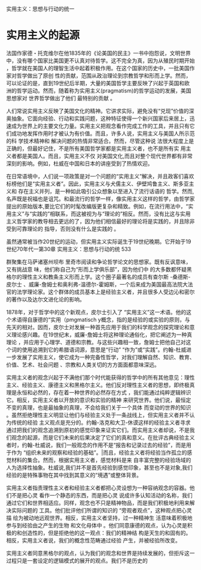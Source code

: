实用主义：思想与行动的统一

# 实用主义的起源

法国作家德・托克维尔在他1835年的《论美国的民主》一书中抱怨说，文明世界中，没有哪个国家比美国更不认真对待哲学。这不完全为真，因为从殖民时期开始 ，哲学就在美国人的理智生活中起着积极作用。在这个国家的历史中，一批美国作家对哲学做出了原创 性的贡献，范围从政治理论到宗教哲学和形而上学。然而，可以论证的是，直到19世纪后半期，大量的美国哲学主要反映了兴起于英国和欧洲的哲学运动。然而，随着称为实用主义(pragmatism)的哲学运动的发展，美国思想家对 世界哲学做出了他们 最特别的贡献 。

人们常说实用主义反映了美国文化的精神。它讲求实际，避免没有“兑现”价值的深奥抽象。它面向经验、行动和实践问题，这种特征使得一个新兴国家后来居上，迅速成为世界上的主要文化力量。实用主义把观念看作完成工作的工具，并且只有它们成功地发挥作用时才被认为有价值。而且，许多人说，实用主义与美国人所示范的科 学技术精神和 解决问题的热情非常适合。然而，尽管这种说 法很大程度上是正确的，但最好记住，不是所有美国哲学家都是实用主义者，也不是所有实 用主义者都是美国人。而且，实用主义不仅 对美国文化,而且对整个现代世界都有非常深刻的影响。例如，杜威在中国和日本的讲座受到了热情欢迎。

在日常语境中，人们说一项政策是对一个问题的“实用主义”解决，并且政客们喜欢标榜他们是“实用主义者”。因此，实用主义与犬儒主义、伊壁鸠鲁主义、斯多亚主义和 存在主义并列，是一种如此吸引公众想象以至进入了流行话语的 哲学。然而,名声既是祝福也是诅咒。和最流行的哲学一样，像实用主义这样的哲学，由哲学家提出的原始版本,要比它们的时髦改编版更复杂和精致。例如，在流行用法中，“实用主义”与“实践的”相联系，而这被视为与“理论的”相反。然而，没有比这与实用主义哲学家的教导相去更远的了，因为他们相信最好的理论将是实践的，并且除非受到可靠理论的 指导，否则没有什么是实践的 。

虽然通常被当作20世纪的运动，但实用主义实际诞生于19世纪晚期。它开始于19世纪70年代一第30章 实用主义：思想与行动的统 533

群聚集在马萨诸塞州坝布 里奇市阅读和争论哲学论文的思想家。既有反讽意味，又有挑战意 味，他们称自己为“形而上学俱乐部”，因为他们中 的大多数都怀疑黑格尔的理性主义和教条主义形而上学。这个圈子最著名的成员有查尔斯 -桑德斯-皮尔士 、威廉-詹姆士和奥利弗-温德尔-霍姆斯，一个后来成为美国最高法院大法官的法学理论家。这个群体的成员基本上是经验主义者，并且很多人受边沁和密尔的著作以及达尔文进化论的影响。

1878年，对于哲学中的这个新观点，皮尔士引入了 “实用主义”这一术语。他的这个术语得自康德的“实用（pmgmatisch  y概念，指的是经验的或实验的原则，与先天的相对。因而，皮尔士对发展一种首先应用于我们的科学观念的探究理论和意义理论感兴趣。在19世纪末，威廉-詹姆士将这种理论通俗化，把它阐述为一种真理论 ，并应用于心理学、道德和宗教。与这些兴趣相一致，詹姆士把他自己对这个词的使用追溯到它的希腊语词源，意思是“行动” “作为”或“实践”。约翰-杜威进一步发展了实用主义，使它成为一种完备性哲学，对我们理解自然、知识、教育、价值、艺术、社会问题 、宗教和人类关切的方方面面都意味深远。

实用主义者的观念兴起于不满他们那个时代能获得的哲学中的所有其他意见：理性主义、经验主义、康德主义和黑格尔主义。他们反对理性主义者的思想，即终极真理是永恒和必然的，存在着一种世界的必然存在方式 ，我们能通过纯粹逻辑辨识 它。相反，实用主义者以开放的意识和实验的精神 来研究世界。他们说，最恒定不变的真理，也是最抽象的真理，不会给我们关于一个具体 而变动的世界的知识 。虽然拒绝理性主义明显让他们与经验主义处于一条战线上，但实用主义者并不认为传统的经验 主义观点是充分的。约翰-洛克和大卫-休谟这样的经验主义者寻求通过把我们的观念追溯到原初的感觉印象来证实它们。而实用主义者却说，不是我们观念的起源，而是它们未来的后果决定了它们的真和意义。在批评古典经验主义者时，约翰-杜威说，我们一般观念的作用不是“报告和记录过去的经验”，而是用于作为 “组织未来的观察和经验的基础”。|而且，经验主义者将经验当作孤立的感觉材料的集合。然而，根据实用主义者，感觉材料是来 自丰富完整的经验场域的人为选择性抽象。杜威说,我们并不是首先经验到感觉印象，甚至也不是对象,我们经验的是特殊事物在其中找到其意义的“境遇”或整体背景。

实用主义者指责理性主义者和经验主义者都把心灵设想为一种容纳观念的容器。他们不是把心灵 看作一个静态的东西，而是把心灵 说成许多认知活动的名称，我们通过它们和世界相适应。同样，观念也不只是精神物品，而是我们积极地利用来解决实际问题的 工具。他们批评他们所谓的知识的 “旁观者观点”，这种观点把心灵描 绘为被动地远观世界。相反，实用主义者坚持，过一种精神生 活意味着积极地参与到经验由之产生的生物 和文化母体中 。他们同意康德的观点，认为心灵是积极的和创造性的，但是拒绝他的这一观点：我们的精神结 构是天生的和固有的。相反，实用主义者说，我们的概念性范畴通过经验 产生，并被经验所改变。

实用主义者同意黑格尔的观点，认为我们的观念和世界是持续发展的，但拒斥这一过程只是一套设定的逻辑模式的展开的观点。我们不是历史的